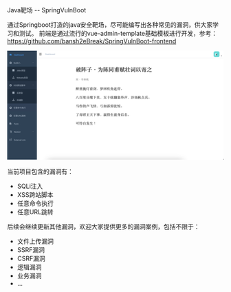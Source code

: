 Java靶场 -- SpringVulnBoot

通过Springboot打造的java安全靶场，尽可能编写出各种常见的漏洞，供大家学习和测试。
前端是通过流行的vue-admin-template基础模板进行开发，参考：https://github.com/bansh2eBreak/SpringVulnBoot-frontend

![img.png](img.png)

当前项目包含的漏洞有：
- SQLi注入
- XSS跨站脚本
- 任意命令执行
- 任意URL跳转

后续会继续更新其他漏洞，欢迎大家提供更多的漏洞案例，包括不限于：
- 文件上传漏洞
- SSRF漏洞
- CSRF漏洞
- 逻辑漏洞
- 业务漏洞
- ...

